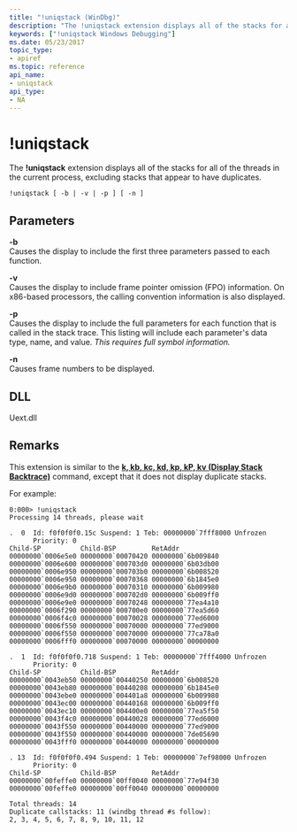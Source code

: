 ```yaml
---
title: "!uniqstack (WinDbg)"
description: "The !uniqstack extension displays all of the stacks for all of the threads in the current process, excluding stacks that appear to have duplicates."
keywords: ["!uniqstack Windows Debugging"]
ms.date: 05/23/2017
topic_type:
- apiref
ms.topic: reference
api_name:
- uniqstack
api_type:
- NA
---
```


# !uniqstack

The **!uniqstack** extension displays all of the stacks for all of the threads in the current process, excluding stacks that appear to have duplicates.

```dbgcmd
!uniqstack [ -b | -v | -p ] [ -n ]
```

## Parameters

<span id="_______-b______"></span><span id="_______-B______"></span> **-b**   
Causes the display to include the first three parameters passed to each function.

<span id="_______-v______"></span><span id="_______-V______"></span> **-v**   
Causes the display to include frame pointer omission (FPO) information. On x86-based processors, the calling convention information is also displayed.

<span id="_______-p______"></span><span id="_______-P______"></span> **-p**   
Causes the display to include the full parameters for each function that is called in the stack trace. This listing will include each parameter's data type, name, and value. *This requires full symbol information.*

<span id="_______-n______"></span><span id="_______-N______"></span> **-n**   
Causes frame numbers to be displayed.

## DLL

Uext.dll

## Remarks

This extension is similar to the [**k, kb, kc, kd, kp, kP, kv (Display Stack Backtrace)**](k--kb--kc--kd--kp--kp--kv--display-stack-backtrace-.md) command, except that it does not display duplicate stacks.

For example:

```dbgcmd
0:000> !uniqstack
Processing 14 threads, please wait

.  0  Id: f0f0f0f0.15c Suspend: 1 Teb: 00000000`7fff8000 Unfrozen
      Priority: 0
Child-SP          Child-BSP         RetAddr
00000000`0006e5e0 00000000`00070420 00000000`6b009840
00000000`0006e600 00000000`000703d0 00000000`6b03db00
00000000`0006e950 00000000`000703b0 00000000`6b008520
00000000`0006e950 00000000`00070368 00000000`6b1845e0
00000000`0006e9b0 00000000`00070310 00000000`6b009980
00000000`0006e9d0 00000000`000702d0 00000000`6b009ff0
00000000`0006e9e0 00000000`00070248 00000000`77ea4a10
00000000`0006f290 00000000`000700e0 00000000`77ea5d60
00000000`0006f4c0 00000000`00070028 00000000`77ed6000
00000000`0006f550 00000000`00070000 00000000`77ed9000
00000000`0006f550 00000000`00070000 00000000`77ca78a0
00000000`0006fff0 00000000`00070000 00000000`00000000

.  1  Id: f0f0f0f0.718 Suspend: 1 Teb: 00000000`7fff4000 Unfrozen
      Priority: 0
Child-SP          Child-BSP         RetAddr
00000000`0043eb50 00000000`00440250 00000000`6b008520
00000000`0043eb80 00000000`00440208 00000000`6b1845e0
00000000`0043ebe0 00000000`004401a8 00000000`6b009980
00000000`0043ec00 00000000`00440168 00000000`6b009ff0
00000000`0043ec10 00000000`004400e0 00000000`77ea5f50
00000000`0043f4c0 00000000`00440028 00000000`77ed6000
00000000`0043f550 00000000`00440000 00000000`77ed9000
00000000`0043f550 00000000`00440000 00000000`7de05690
00000000`0043fff0 00000000`00440000 00000000`00000000

. 13  Id: f0f0f0f0.494 Suspend: 1 Teb: 00000000`7ef98000 Unfrozen
      Priority: 0
Child-SP          Child-BSP         RetAddr
00000000`00feffe0 00000000`00ff0040 00000000`77e94f30
00000000`00feffe0 00000000`00ff0040 00000000`00000000

Total threads: 14
Duplicate callstacks: 11 (windbg thread #s follow):
2, 3, 4, 5, 6, 7, 8, 9, 10, 11, 12
```
